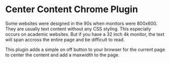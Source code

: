 # Center Content Chrome Plugin

Some websites were designed in the 90s when monitors were 800x600. They are usually text content without any CSS 
styling. This especially occurs on academic websites. But if you have a 32 inch 4k monitor, the text will span accross
the entire page and be difficult to read.

This plugin adds a simple on off button to your browser for the current page to center the content and add a maxwidth to
the page.